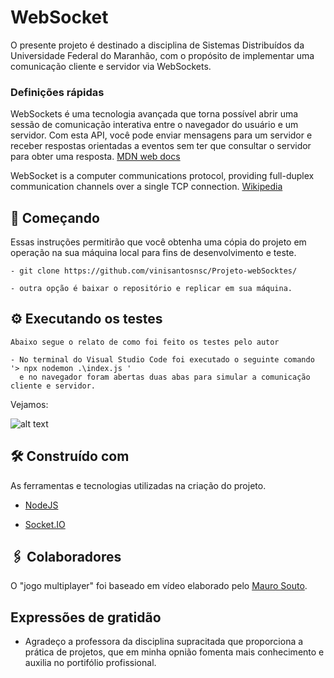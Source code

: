 # WebSocket

O presente projeto é destinado a disciplina de Sistemas Distribuídos da Universidade Federal do Maranhão, com o propósito de implementar uma comunicação cliente e servidor via WebSockets. 

### Definições rápidas

WebSockets é uma tecnologia avançada que torna possível abrir uma sessão de comunicação interativa entre o navegador do usuário e um servidor. Com esta API, você pode enviar mensagens para um servidor e receber respostas orientadas a eventos sem ter que consultar o servidor para obter uma resposta. [MDN web docs](https://developer.mozilla.org/pt-BR/docs/Web/API/WebSockets_API)

WebSocket is a computer communications protocol, providing full-duplex communication channels over a single TCP connection. [Wikipedia](https://en.wikipedia.org/wiki/WebSocket)

## 🚀 Começando

Essas instruções permitirão que você obtenha uma cópia do projeto em operação na sua máquina local para fins de desenvolvimento e teste.

```
- git clone https://github.com/vinisantosnsc/Projeto-webSocktes/

- outra opção é baixar o repositório e replicar em sua máquina.

```

## ⚙️ Executando os testes

```
Abaixo segue o relato de como foi feito os testes pelo autor

- No terminal do Visual Studio Code foi executado o seguinte comando '> npx nodemon .\index.js ' 
  e no navegador foram abertas duas abas para simular a comunicação cliente e servidor. 

```

Vejamos:

![alt text]()

## 🛠️ Construído com

As ferramentas e tecnologias utilizadas na criação do projeto. 

* [NodeJS](https://nodejs.org/en/)  

* [Socket.IO](https://socket.io/) 

## 🖇️ Colaboradores

O "jogo multiplayer" foi baseado em vídeo elaborado pelo [Mauro Souto](https://www.youtube.com/watch?v=mlZGg3NYHqc). 

## Expressões de gratidão

* Agradeço a professora da disciplina supracitada que proporciona a prática de projetos, que em minha opnião fomenta mais conhecimento e auxilia no portifólio profissional. 
